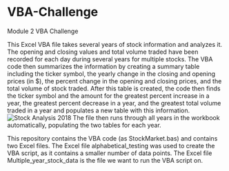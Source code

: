 # VBA-Challenge
Module 2 VBA Challenge

This Excel VBA file takes several years of stock information and analyzes it.  The opening and closing values and total volume traded have been recorded for each day during several years for multiple stocks.  The VBA code then summarizes the information by creating a summary table including the ticker symbol, the yearly change in the closing and opening prices (in $), the percent change in the opening and closing prices, and the total volume of stock traded.  After this table is created, the code then finds the ticker symbol and the amount for the greatest percent increase in a year, the greatest percent decrease in a year, and the greatest total volume traded in a year and populates a new table with this information.  
![Stock Analysis 2018](https://user-images.githubusercontent.com/127240852/236686702-795304a3-a56d-4ec9-885c-5c8986297c9a.png)
The file then runs through all years in the workbook automatically, populating the two tables for each year.  

This repository contains the VBA code (as StockMarket.bas) and contains two Excel files.  The Excel file alphabetical_testing was used to create the VBA script, as it contains a smaller number of data points.  The Excel file Multiple_year_stock_data is the file we want to run the VBA script on.
